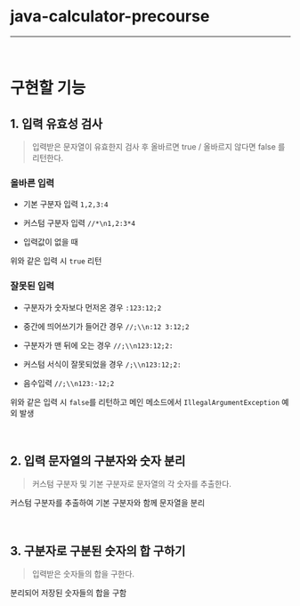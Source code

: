 # java-calculator-precourse
---

<br>

# 구현할 기능

## 1. 입력 유효성 검사

> 입력받은 문자열이 유효한지 검사 후 올바르면 true / 올바르지 않다면 false 를 리턴한다.

### 올바른 입력

  - 기본 구분자 입력
    `1,2,3:4`
    
  - 커스텀 구분자 입력
    `//*\n1,2:3*4`
    
  - 입력값이 없을 때
    
위와 같은 입력 시 `true` 리턴

### 잘못된 입력

  - 구분자가 숫자보다 먼저온 경우
    `:123:12;2`

  - 중간에 띄어쓰기가 들어간 경우
    `//;\\n:12 3:12;2`

  - 구분자가 맨 뒤에 오는 경우
    `//;\\n123:12;2:`

  - 커스텀 서식이 잘못되었을 경우
    `/;\\n123:12;2:`

  - 음수입력
    `//;\\n123:-12;2`

위와 같은 입력 시  `false`를 리턴하고 메인 메소드에서 `IllegalArgumentException` 예외 발생

<br>

## 2. 입력 문자열의 구분자와 숫자 분리

> 커스텀 구분자 및 기본 구분자로 문자열의 각 숫자를 추출한다.

커스텀 구분자를 추출하여 기본 구분자와 함께 문자열을 분리

<br>

## 3. 구분자로 구분된 숫자의 합 구하기

> 입력받은 숫자들의 합을 구한다.

분리되어 저장된 숫자들의 합을 구함
